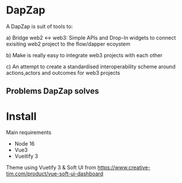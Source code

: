 
# DapZap

A DapZap is suit of tools to:

a) Bridge web2 <-> web3:
 Simple APIs and Drop-In widgets to connect exisiting web2 project to the flow/dapper ecoystem


b) Make is really easy to integrate web3 projects with each other

c) An attempt to create a standardised interoperability scheme around actions,actors and outcomes for web3 projects

## Problems DapZap solves



# Install

Main requirements

- Node 16
- Vue3
- Vueitify 3



Theme using Vuetify 3 & Soft UI  from https://www.creative-tim.com/product/vue-soft-ui-dashboard
